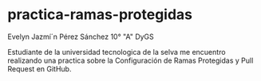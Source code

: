 # practica-ramas-protegidas
Evelyn Jazmí´n Pérez Sánchez 10° "A" DyGS

Estudiante de la universidad tecnologica de la selva me encuentro realizando una practica sobre la Configuración de Ramas Protegidas y Pull Request en GitHub.